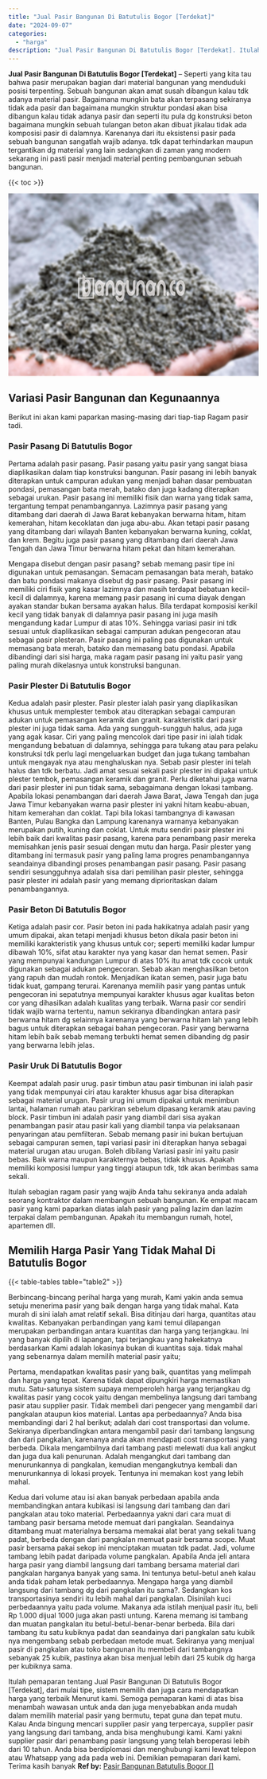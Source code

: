```yaml
---
title: "Jual Pasir Bangunan Di Batutulis Bogor [Terdekat]"
date: "2024-09-07"
categories: 
  - "harga"
description: "Jual Pasir Bangunan Di Batutulis Bogor [Terdekat]. Itulah pemaparan tentang Jual Pasir Bangunan Di Batutulis Bogor [Terdekat], dari mulai tipe, sistem memi..."
---
```


**Jual Pasir Bangunan Di Batutulis Bogor \[Terdekat\]** – Seperti yang kita tau bahwa pasir merupakan bagian dari material bangunan yang menduduki posisi terpenting. Sebuah bangunan akan amat susah dibangun kalau tdk adanya material pasir. Bagaimana mungkin bata akan terpasang sekiranya tidak ada pasir dan bagaimana mungkin struktur pondasi akan bisa dibangun kalau tidak adanya pasir dan seperti itu pula dg konstruksi beton bagaimana mungkin sebuah tulangan beton akan dibuat jikalau tidak ada komposisi pasir di dalamnya. Karenanya dari itu eksistensi pasir pada sebuah bangunan sangatlah wajib adanya. tdk dapat terhindarkan maupun tergantikan dg material yang lain sedangkan di zaman yang modern sekarang ini pasti pasir menjadi material penting pembangunan sebuah bangunan.

{{< toc >}}

![Jual Pasir Bangunan Di Batutulis Bogor [Terdekat]](/images/jual-pasir-bangunan-53.png)

## Variasi Pasir Bangunan dan Kegunaannya

Berikut ini akan kami paparkan masing-masing dari tiap-tiap Ragam pasir tadi.

### Pasir Pasang Di Batutulis Bogor

Pertama adalah pasir pasang. Pasir pasang yaitu pasir yang sangat biasa diaplikasikan dalam tiap konstruksi bangunan. Pasir pasang ini lebih banyak diterapkan untuk campuran adukan yang menjadi bahan dasar pembuatan pondasi, pemasangan bata merah, batako dan juga kadang diterapkan sebagai urukan. Pasir pasang ini memiliki fisik dan warna yang tidak sama, tergantung tempat penambangannya. Lazimnya pasir pasang yang ditambang dari daerah di Jawa Barat kebanyakan berwarna hitam, hitam kemerahan, hitam kecoklatan dan juga abu-abu. Akan tetapi pasir pasang yang ditambang dari wilayah Banten kebanyakan berwarna kuning, coklat, dan krem. Begitu juga pasir pasang yang ditambang dari daerah Jawa Tengah dan Jawa Timur berwarna hitam pekat dan hitam kemerahan.

Mengapa disebut dengan pasir pasang? sebab memang pasir tipe ini digunakan untuk pemasangan. Semacam pemasangan bata merah, batako dan batu pondasi makanya disebut dg pasir pasang. Pasir pasang ini memiliki ciri fisik yang kasar lazimnya dan masih terdapat bebatuan kecil-kecil di dalamnya, karena memang pasir pasang ini cuma diayak dengan ayakan standar bukan bersama ayakan halus. Bila terdapat komposisi kerikil kecil yang tidak banyak di dalamnya pasir pasang ini juga masih mengandung kadar Lumpur di atas 10%. Sehingga variasi pasir ini tdk sesuai untuk diaplikasikan sebagai campuran adukan pengecoran atau sebagai pasir plesteran. Pasir pasang ini paling pas digunakan untuk memasang bata merah, batako dan memasang batu pondasi. Apabila dibandingi dari sisi harga, maka ragam pasir pasang ini yaitu pasir yang paling murah dikelasnya untuk konstruksi bangunan.

### Pasir Plester Di Batutulis Bogor

Kedua adalah pasir plester. Pasir plester ialah pasir yang diaplikasikan khusus untuk memplester tembok atau diterapkan sebagai campuran adukan untuk pemasangan keramik dan granit. karakteristik dari pasir plester ini juga tidak sama. Ada yang sungguh-sungguh halus, ada juga yang agak kasar. Ciri yang paling mencolok dari tipe pasir ini ialah tidak mengandung bebatuan di dalamnya, sehingga para tukang atau para pelaku konstruksi tdk perlu lagi mengeluarkan budget dan juga tukang tambahan untuk mengayak nya atau menghaluskan nya. Sebab pasir plester ini telah halus dan tdk berbatu. Jadi amat sesuai sekali pasir plester ini dipakai untuk plester tembok, pemasangan keramik dan granit. Perlu diketahui juga warna dari pasir plester ini pun tidak sama, sebagaimana dengan lokasi tambang. Apabila lokasi penambangan dari daerah Jawa Barat, Jawa Tengah dan juga Jawa Timur kebanyakan warna pasir plester ini yakni hitam keabu-abuan, hitam kemerahan dan coklat. Tapi bila lokasi tambangnya di kawasan Banten, Pulau Bangka dan Lampung karenanya warnanya kebanyakan merupakan putih, kuning dan coklat. Untuk mutu sendiri pasir plester ini lebih baik dari kwalitas pasir pasang, karena para penambang pasir mereka memisahkan jenis pasir sesuai dengan mutu dan harga. Pasir plester yang ditambang ini termasuk pasir yang paling lama progres penambangannya seandainya dibandingi proses penambangan pasir pasang. Pasir pasang sendiri sesungguhnya adalah sisa dari pemilihan pasir plester, sehingga pasir plester ini adalah pasir yang memang diprioritaskan dalam penambangannya.

### Pasir Beton Di Batutulis Bogor

Ketiga adalah pasir cor. Pasir beton ini pada hakikatnya adalah pasir yang umum dipakai, akan tetapi menjadi khusus beton dikala pasir beton ini memiliki karakteristik yang khusus untuk cor; seperti memiliki kadar lumpur dibawah 10%, sifat atau karakter nya yang kasar dan hemat semen. Pasir yang mempunyai kandungan Lumpur di atas 10% itu amat tdk cocok untuk digunakan sebagai adukan pengecoran. Sebab akan menghasilkan beton yang rapuh dan mudah rontok. Menjadikan ikatan semen, pasir juga batu tidak kuat, gampang terurai. Karenanya memilih pasir yang pantas untuk pengecoran ini sepatutnya mempunyai karakter khusus agar kualitas beton cor yang dihasilkan adalah kualitas yang terbaik. Warna pasir cor sendiri tidak wajib warna tertentu, namun sekiranya dibandingkan antara pasir berwarna hitam dg selainnya karenanya yang berwarna hitam lah yang lebih bagus untuk diterapkan sebagai bahan pengecoran. Pasir yang berwarna hitam lebih baik sebab memang terbukti hemat semen dibanding dg pasir yang berwarna lebih jelas.

### Pasir Uruk Di Batutulis Bogor

Keempat adalah pasir urug. pasir timbun atau pasir timbunan ini ialah pasir yang tidak mempunyai ciri atau karakter khusus agar bisa diterapkan sebagai material urugan. Pasir urug ini umum dipakai untuk menimbun lantai, halaman rumah atau parkiran sebelum dipasang keramik atau paving block. Pasir timbun ini adalah pasir yang diambil dari sisa ayakan penambangan pasir atau pasir kali yang diambil tanpa via pelaksanaan penyaringan atau pemfilteran. Sebab memang pasir ini bukan bertujuan sebagai campuran semen, tapi variasi pasir ini diterapkan hanya sebagai material urugan atau urugan. Boleh dibilang Variasi pasir ini yaitu pasir bebas. Baik warna maupun karakternya bebas, tidak khusus. Apakah memiliki komposisi lumpur yang tinggi ataupun tdk, tdk akan berimbas sama sekali.

Itulah sebagian ragam pasir yang wajib Anda tahu sekiranya anda adalah seorang kontraktor dalam membangun sebuah bangunan. Ke empat macam pasir yang kami paparkan diatas ialah pasir yang paling lazim dan lazim terpakai dalam pembangunan. Apakah itu membangun rumah, hotel, apartemen dll.

## Memilih Harga Pasir Yang Tidak Mahal Di Batutulis Bogor

{{< table-tables table="table2" >}}

Berbincang-bincang perihal harga yang murah, Kami yakin anda semua setuju menerima pasir yang baik dengan harga yang tidak mahal. Kata murah di sini ialah amat relatif sekali. Bisa ditinjau dari harga, quantitas atau kwalitas. Kebanyakan perbandingan yang kami temui dilapangan merupakan perbandingan antara kuantitas dan harga yang terjangkau. Ini yang banyak dipilih di lapangan, tapi terjangkau yang hakekatnya berdasarkan Kami adalah lokasinya bukan di kuantitas saja. tidak mahal yang sebenarnya dalam memilih material pasir yaitu;

Pertama, mendapatkan kwalitas pasir yang baik, quantitas yang melimpah dan harga yang tepat. Karena tidak dapat dipungkiri harga memastikan mutu. Satu-satunya sistem supaya memperoleh harga yang terjangkau dg kwalitas pasir yang cocok yaitu dengan membelinya langsung dari tambang pasir atau supplier pasir. Tidak membeli dari pengecer yang mengambil dari pangkalan ataupun kios material. Lantas apa perbedaannya? Anda bisa membandingi dari 2 hal berikut; adalah dari cost transportasi dan volume. Sekiranya diperbandingkan antara mengambil pasir dari tambang langsung dan dari pangkalan, karenanya anda akan mendapati cost transportasi yang berbeda. Dikala mengambilnya dari tambang pasti melewati dua kali angkut dan juga dua kali penurunan. Adalah mengangkut dari tambang dan menurunkannya di pangkalan, kemudian mengangkutnya kembali dan menurunkannya di lokasi proyek. Tentunya ini memakan kost yang lebih mahal.

Kedua dari volume atau isi akan banyak perbedaan apabila anda membandingkan antara kubikasi isi langsung dari tambang dan dari pangkalan atau toko material. Perbedaannya yakni dari cara muat di tambang pasir bersama metode memuat dari pangkalan. Seandainya ditambang muat materialnya bersama memakai alat berat yang sekali tuang padat, berbeda dengan dari pangkalan memuat pasir bersama scope. Muat pasir bersama pakai sekop ini menciptakan muatan tdk padat. Jadi, volume tambang lebih padat daripada volume pangkalan. Apabila Anda jeli antara harga pasir yang diambil langsung dari tambang bersama material dari pangkalan harganya banyak yang sama. Ini tentunya betul-betul aneh kalau anda tidak paham letak perbedaannya. Mengapa harga yang diambil langsung dari tambang dg dari pangkalan itu sama?. Sedangkan kos transportasinya sendiri itu lebih mahal dari pangkalan. Disinilah kuci perbedaannya yaitu pada volume. Makanya ada istilah menjual pasir itu, beli Rp 1.000 dijual 1000 juga akan pasti untung. Karena memang isi tambang dan muatan pangkalan itu betul-betul-benar-benar berbeda. Bila dari tambang itu satu kubiknya padat dan seandainya dari pangkalan satu kubik nya mengembang sebab perbedaan metode muat. Sekiranya yang menjual pasir di pangkalan atau toko bangunan itu membeli dari tambangnya sebanyak 25 kubik, pastinya akan bisa menjual lebih dari 25 kubik dg harga per kubiknya sama.

Itulah pemaparan tentang Jual Pasir Bangunan Di Batutulis Bogor \[Terdekat\], dari mulai tipe, sistem memilih dan juga cara mendapatkan harga yang terbaik Menurut kami. Semoga pemaparan kami di atas bisa menambah wawasan untuk anda dan juga menyebabkan anda mudah dalam memilih material pasir yang bermutu, tepat guna dan tepat mutu. Kalau Anda bingung mencari supplier pasir yang terpercaya, supplier pasir yang langsung dari tambang, anda bisa menghubungi kami. Kami yakni supplier pasir dari penambang pasir langsung yang telah beroperasi lebih dari 10 tahun. Anda bisa berdiplomasi dan menghubungi kami lewat telepon atau Whatsapp yang ada pada web ini. Demikian pemaparan dari kami. Terima kasih banyak
**Ref by:** [Pasir Bangunan Batutulis Bogor []](https://id.wikipedia.org/wiki/Pasir)
